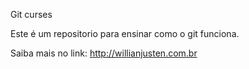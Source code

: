 Git curses

Este é um repositorio para ensinar como o git funciona.

Saiba mais no link: http://willianjusten.com.br